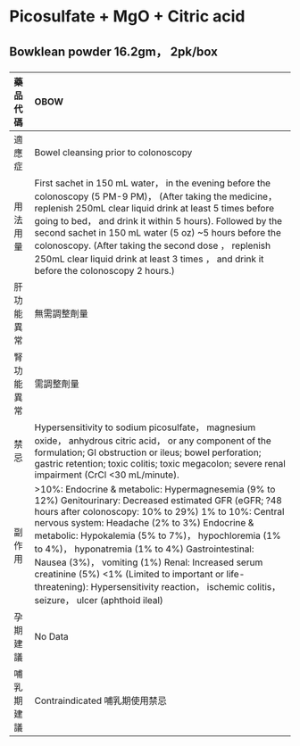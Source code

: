 # Picosulfate + MgO + Citric acid

## Bowklean powder 16.2gm， 2pk/box

##### 

| 藥品代碼   | OBOW                                                                                                                                                                                                                                                                                                                                                                                                                                                                                                                           |
|:-----------|:-------------------------------------------------------------------------------------------------------------------------------------------------------------------------------------------------------------------------------------------------------------------------------------------------------------------------------------------------------------------------------------------------------------------------------------------------------------------------------------------------------------------------------|
| 適應症     | Bowel cleansing prior to colonoscopy                                                                                                                                                                                                                                                                                                                                                                                                                                                                                           |
| 用法用量   | First sachet in 150 mL water， in the evening before the colonoscopy (5 PM-9 PM)， (After taking the medicine， replenish 250mL clear liquid drink at least 5 times before going to bed， and drink it within 5 hours). Followed by the second sachet in 150 mL water (5 oz) ~5 hours before the colonoscopy. (After taking the second dose ， replenish 250mL clear liquid drink at least 3 times ， and drink it before the colonoscopy 2 hours.)                                                                            |
| 肝功能異常 | 無需調整劑量                                                                                                                                                                                                                                                                                                                                                                                                                                                                                                                   |
| 腎功能異常 | 需調整劑量                                                                                                                                                                                                                                                                                                                                                                                                                                                                                                                     |
| 禁忌       | Hypersensitivity to sodium picosulfate， magnesium oxide， anhydrous citric acid， or any component of the formulation; GI obstruction or ileus; bowel perforation; gastric retention; toxic colitis; toxic megacolon; severe renal impairment (CrCl <30 mL/minute).                                                                                                                                                                                                                                                           |
| 副作用     | >10%: Endocrine & metabolic: Hypermagnesemia (9% to 12%) Genitourinary: Decreased estimated GFR (eGFR; ?48 hours after colonoscopy: 10% to 29%) 1% to 10%: Central nervous system: Headache (2% to 3%) Endocrine & metabolic: Hypokalemia (5% to 7%)， hypochloremia (1% to 4%)， hyponatremia (1% to 4%) Gastrointestinal: Nausea (3%)， vomiting (1%) Renal: Increased serum creatinine (5%) <1% (Limited to important or life-threatening): Hypersensitivity reaction， ischemic colitis， seizure， ulcer (aphthoid ileal) |
| 孕期建議   | No Data                                                                                                                                                                                                                                                                                                                                                                                                                                                                                                                        |
| 哺乳期建議 | Contraindicated 哺乳期使用禁忌                                                                                                                                                                                                                                                                                                                                                                                                                                                                                                 |


